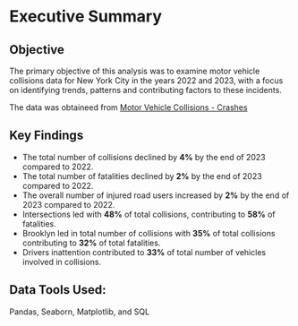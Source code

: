 # ****Executive Summary****

## **Objective**

The primary objective of this analysis was to examine motor vehicle collisions data for New York City in the  years 2022 and 2023, with a focus on identifying trends, patterns and contributing factors to these incidents.

The data was obtaineed from [Motor Vehicle Collisions - Crashes](https://data.cityofnewyork.us/Public-Safety/Motor-Vehicle-Collisions-Crashes/h9gi-nx95/about_data)

## **Key Findings**

- The total number of collisions declined by **4%** by the end of 2023 compared to 2022.
- The total number of fatalities declined by **2%** by the end of 2023 compared to 2022.
- The overall number of injured road users increased by **2%** by the end of 2023 compared to 2022.
- Intersections led with **48%** of total collisions, contributing to **58%** of fatalities.
- Brooklyn led in total number of collisions with **35%** of total collisions contributing to **32%** of total fatalities.
- Drivers inattention contributed to **33%** of total number of vehicles involved in collisions.

## **Data Tools Used:**

Pandas, Seaborn, Matplotlib, and SQL
